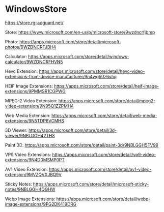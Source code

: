 # WindowsStore

https://store.rg-adguard.net/

Store: https://www.microsoft.com/en-us/p/microsoft-store/9wzdncrfjbmp

Photo: https://apps.microsoft.com/store/detail/microsoft-photos/9WZDNCRFJBH4

Calculator: https://apps.microsoft.com/store/detail/windows-calculator/9WZDNCRFHVN5

Hevc Extension: https://apps.microsoft.com/store/detail/hevc-video-extensions-from-device-manufacturer/9n4wgh0z6vhq

HEIF Image Extensions: https://apps.microsoft.com/store/detail/heif-image-extensions/9PMMSR1CGPWG

MPEG-2 Video Extension: https://apps.microsoft.com/store/detail/mpeg2-video-extension/9N95Q1ZZPMH4

Web Media Extension: https://apps.microsoft.com/store/detail/web-media-extensions/9N5TDP8VCMHS

3D Viewer: https://apps.microsoft.com/store/detail/3d-viewer/9NBLGGH42THS

Paint 3D: https://apps.microsoft.com/store/detail/paint-3d/9NBLGGH5FV99

VP9 Video Extensions: https://apps.microsoft.com/store/detail/vp9-video-extensions/9N4D0MSMP0PT

AV1 Video Extension: https://apps.microsoft.com/store/detail/av1-video-extension/9MVZQVXJBQ9V

Sticky Notes: https://apps.microsoft.com/store/detail/microsoft-sticky-notes/9NBLGGH4QGHW

Webp Image Extensions: https://apps.microsoft.com/store/detail/webp-image-extensions/9PG2DK419DRG
